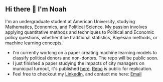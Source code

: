 ## Hi there 👋  I'm Noah

I'm an undergraduate student at American University, studying Mathematics, Economics, and Political Science. My passion involves applying quantitative methods and techniques to Political and Economic policy questions, whether it be traditional statistics, Bayesian methods, or machine learning concepts.

- I'm currently working on a paper creating machine learning models to classify political donors and non-donors. The repo will be public soon.
- I just finished a paper studying the impacts of city managers on municipal turnout, it's published [here](https://edspace.american.edu/clocksandclouds/wp-content/uploads/sites/115/2025/04/Spring-2025-Final-Publication-Digital.pdf). [Repo](https://github.com/Noch05/city_managers) is public for replication.
- Feel free to checkout my [LinkedIn](www.linkedin.com/in/noah-ochital), and contact me here: [Email](noahochital@icloud.com)
